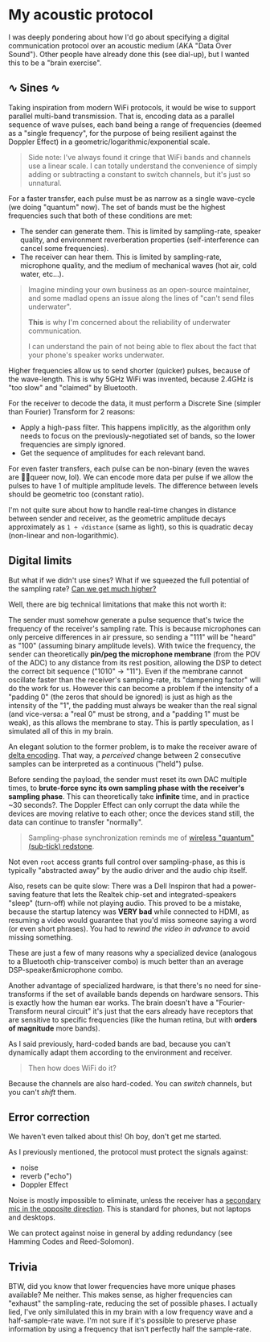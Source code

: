 # My acoustic protocol
I was deeply pondering about how I'd go about specifying a digital communication protocol over an acoustic medium (AKA "Data Over Sound"). Other people have already done this (see dial-up), but I wanted this to be a "brain exercise".

## ∿ Sines ∿
Taking inspiration from modern WiFi protocols, it would be wise to support parallel multi-band transmission. That is, encoding data as a parallel sequence of wave pulses, each band being a range of frequencies (deemed as a "single frequency", for the purpose of being resilient against the Doppler Effect) in a geometric/logarithmic/exponential scale. 

> Side note:
> I've always found it cringe that WiFi bands and channels use a linear scale.
> I can totally understand the convenience of simply adding or subtracting a constant to switch channels, but it's just so unnatural.

For a faster transfer, each pulse must be as narrow as a single wave-cycle (we doing "quantum" now). The set of bands must be the highest frequencies such that both of these conditions are met:
- The sender can generate them. This is limited by sampling-rate, speaker quality, and environment reverberation properties (self-interference can cancel some frequencies).
- The receiver can hear them. This is limited by sampling-rate, microphone quality, and the medium of mechanical waves (hot air, cold water, etc...).

> Imagine minding your own business as an open-source maintainer, and some madlad opens an issue along the lines of "can't send files underwater".
> 
> **This** is why I'm concerned about the reliability of underwater communication.
> 
> I can understand the pain of not being able to flex about the fact that your phone's speaker works underwater.

Higher frequencies allow us to send shorter (quicker) pulses, because of the wave-length. This is why 5GHz WiFi was invented, because 2.4GHz is "too slow" and "claimed" by Bluetooth.

For the receiver to decode the data, it must perform a Discrete Sine (simpler than Fourier) Transform for 2 reasons:
- Apply a high-pass filter. This happens implicitly, as the algorithm only needs to focus on the previously-negotiated set of bands, so the lower frequencies are simply ignored.
- Get the sequence of amplitudes for each relevant band.

For even faster transfers, each pulse can be non-binary (even the waves are 🏳️‍🌈queer now, lol). We can encode more data per pulse if we allow the pulses to have 1 of multiple amplitude levels. The difference between levels should be geometric too (constant ratio).

I'm not quite sure about how to handle real-time changes in distance between sender and receiver, as the geometric amplitude decays approximately as `1 ÷ √distance` (same as light), so this is quadratic decay (non-linear and non-logarithmic).

## Digital limits
But what if we didn't use sines? What if we squeezed the full potential of the sampling rate? [Can we get much higher?](https://youtu.be/gWo12TtN9Kk)

Well, there are big technical limitations that make this not worth it:

The sender must somehow generate a pulse sequence that's twice the frequency of the receiver's sampling rate. This is because microphones can only perceive differences in air pressure, so sending a "111" will be "heard" as "100" (assuming binary amplitude levels). With twice the frequency, the sender can theoretically **pin/peg the microphone membrane** (from the POV of the ADC) to any distance from its rest position, allowing the DSP to detect the correct bit sequence ("1010" -> "11"). Even if the membrane cannot oscillate faster than the receiver's sampling-rate, its "dampening factor" will do the work for us. However this can become a problem if the intensity of a "padding 0" (the zeros that should be ignored) is just as high as the intensity of the "1", the padding must always be weaker than the real signal (and vice-versa: a "real 0" must be strong, and a "padding 1" must be weak), as this allows the membrane to stay. This is partly speculation, as I simulated all of this in my brain.

An elegant solution to the former problem, is to make the receiver aware of [delta encoding](https://en.wikipedia.org/wiki/Delta_encoding). That way, a _perceived_ change between 2 consecutive samples can be interpreted as a continuous ("held") pulse.

Before sending the payload, the sender must reset its own DAC multiple times, to **brute-force sync its own sampling phase with the receiver's sampling phase**. This can theoretically take **infinite** time, and in practice ~30 seconds?. The Doppler Effect can only corrupt the data while the devices are moving relative to each other; once the devices stand still, the data can continue to transfer "normally".

> Sampling-phase synchronization reminds me of [wireless "quantum" (sub-tick) redstone](https://youtu.be/sBNuqZKa_Lw).

Not even `root` access grants full control over sampling-phase, as this is typically "abstracted away" by the audio driver and the audio chip itself.

Also, resets can be quite slow: There was a Dell Inspiron that had a power-saving feature that lets the Realtek chip-set and integrated-speakers "sleep" (turn-off) while not playing audio. This proved to be a mistake, because the startup latency was **VERY bad** while connected to HDMI, as resuming a video would guarantee that you'd miss someone saying a word (or even short phrases). You had to _rewind the video in advance_ to avoid missing something.

These are just a few of many reasons why a specialized device (analogous to a Bluetooth chip-transceiver combo) is much better than an average DSP-speaker&microphone combo.

Another advantage of specialized hardware, is that there's no need for sine-transforms if the set of available bands depends on hardware sensors. This is exactly how the human ear works. The brain doesn't have a "Fourier-Transform neural circuit" it's just that the ears already have receptors that are sensitive to specific frequencies (like the human retina, but with **orders of magnitude** more bands).

As I said previously, hard-coded bands are bad, because you can't dynamically adapt them according to the environment and receiver.

> Then how does WiFi do it?

Because the channels are also hard-coded. You can _switch_ channels, but you can't _shift_ them.

## Error correction
We haven't even talked about this! Oh boy, don't get me started.

As I previously mentioned, the protocol must protect the signals against:
- noise
- reverb ("echo")
- Doppler Effect

Noise is mostly impossible to eliminate, unless the receiver has a [secondary mic in the opposite direction](https://en.m.wikipedia.org/wiki/Active_noise_control). This is standard for phones, but not laptops and desktops.

We can protect against noise in general by adding redundancy (see Hamming Codes and Reed-Solomon).



## Trivia
BTW, did you know that lower frequencies have more unique phases available? Me neither. This makes sense, as higher frequencies can "exhaust" the sampling-rate, reducing the set of possible phases. I actually lied, I've only similulated this in my brain with a low frequency wave and a half-sample-rate wave. I'm not sure if it's possible to preserve phase information by using a frequency that isn't perfectly half the sample-rate.

